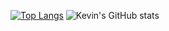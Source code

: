 [![Top Langs](https://github-readme-stats.vercel.app/api/top-langs/?username=kevinpettersson&layout=donut&&theme=github_dark_dimmed&hide=html,css,makefile,javascript,roff)](https://github.com/anuraghazra/github-readme-stats)
![Kevin's GitHub stats](https://github-readme-stats.vercel.app/api?username=kevinpettersson&show_icons=true&theme=github_dark_dimmed)
